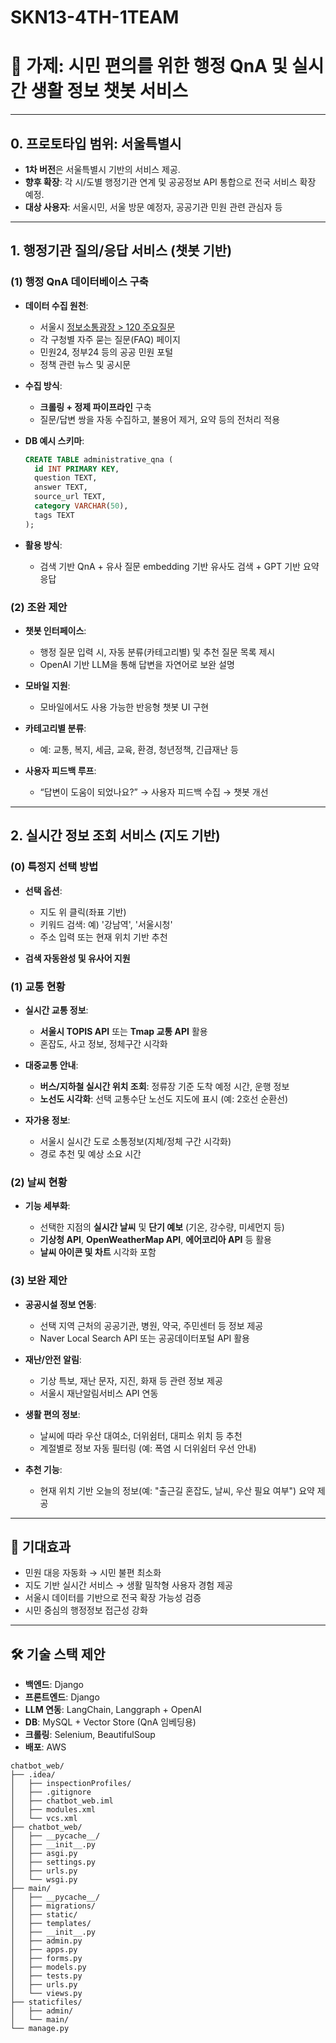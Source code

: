 # SKN13-4TH-1TEAM

# 📌 가제: **시민 편의를 위한 행정 QnA 및 실시간 생활 정보 챗봇 서비스**

---

## 0. 프로토타입 범위: **서울특별시**

* **1차 버전**은 서울특별시 기반의 서비스 제공.
* **향후 확장**: 각 시/도별 행정기관 연계 및 공공정보 API 통합으로 전국 서비스 확장 예정.
* **대상 사용자**: 서울시민, 서울 방문 예정자, 공공기관 민원 관련 관심자 등

---

## 1. 행정기관 질의/응답 서비스 (챗봇 기반)

### (1) 행정 QnA 데이터베이스 구축

* **데이터 수집 원천**:

  * 서울시 [정보소통광장 > 120 주요질문](https://opengov.seoul.go.kr/civilappeal/list)
  * 각 구청별 자주 묻는 질문(FAQ) 페이지
  * 민원24, 정부24 등의 공공 민원 포털
  * 정책 관련 뉴스 및 공시문

* **수집 방식**:

  * **크롤링 + 정제 파이프라인** 구축
  * 질문/답변 쌍을 자동 수집하고, 불용어 제거, 요약 등의 전처리 적용

* **DB 예시 스키마**:

  ```sql
  CREATE TABLE administrative_qna (
    id INT PRIMARY KEY,
    question TEXT,
    answer TEXT,
    source_url TEXT,
    category VARCHAR(50),
    tags TEXT
  );
  ```

* **활용 방식**:

  * 검색 기반 QnA + 유사 질문 embedding 기반 유사도 검색 + GPT 기반 요약 응답

### (2) 조완 제안

* **챗봇 인터페이스**:

  * 행정 질문 입력 시, 자동 분류(카테고리별) 및 추천 질문 목록 제시
  * OpenAI 기반 LLM을 통해 답변을 자연어로 보완 설명
* **모바일 지원**:

  * 모바일에서도 사용 가능한 반응형 챗봇 UI 구현
* **카테고리별 분류**:

  * 예: 교통, 복지, 세금, 교육, 환경, 청년정책, 긴급재난 등
* **사용자 피드백 루프**:

  * “답변이 도움이 되었나요?” → 사용자 피드백 수집 → 챗봇 개선

---

## 2. 실시간 정보 조회 서비스 (지도 기반)

### (0) 특정지 선택 방법

* **선택 옵션**:

  * 지도 위 클릭(좌표 기반)
  * 키워드 검색: 예) '강남역', '서울시청'
  * 주소 입력 또는 현재 위치 기반 추천
* **검색 자동완성 및 유사어 지원**

### (1) 교통 현황

* **실시간 교통 정보**:

  * **서울시 TOPIS API** 또는 **Tmap 교통 API** 활용
  * 혼잡도, 사고 정보, 정체구간 시각화

* **대중교통 안내**:

  * **버스/지하철 실시간 위치 조회**: 정류장 기준 도착 예정 시간, 운행 정보
  * **노선도 시각화**: 선택 교통수단 노선도 지도에 표시 (예: 2호선 순환선)

* **자가용 정보**:

  * 서울시 실시간 도로 소통정보(지체/정체 구간 시각화)
  * 경로 추천 및 예상 소요 시간

### (2) 날씨 현황

* **기능 세부화**:

  * 선택한 지점의 **실시간 날씨** 및 **단기 예보** (기온, 강수량, 미세먼지 등)
  * **기상청 API**, **OpenWeatherMap API**, **에어코리아 API** 등 활용
  * **날씨 아이콘 및 차트** 시각화 포함

### (3) 보완 제안

* **공공시설 정보 연동**:

  * 선택 지역 근처의 공공기관, 병원, 약국, 주민센터 등 정보 제공
  * Naver Local Search API 또는 공공데이터포털 API 활용

* **재난/안전 알림**:

  * 기상 특보, 재난 문자, 지진, 화재 등 관련 정보 제공
  * 서울시 재난알림서비스 API 연동

* **생활 편의 정보**:

  * 날씨에 따라 우산 대여소, 더위쉼터, 대피소 위치 등 추천
  * 계절별로 정보 자동 필터링 (예: 폭염 시 더위쉼터 우선 안내)

* **추천 기능**:

  * 현재 위치 기반 오늘의 정보(예: "출근길 혼잡도, 날씨, 우산 필요 여부") 요약 제공

---

## 🎯 기대효과

* 민원 대응 자동화 → 시민 불편 최소화
* 지도 기반 실시간 서비스 → 생활 밀착형 사용자 경험 제공
* 서울시 데이터를 기반으로 전국 확장 가능성 검증
* 시민 중심의 행정정보 접근성 강화

---

## 🛠️ 기술 스택 제안

* **백엔드**: Django
* **프론트엔드**: Django
* **LLM 연동**: LangChain, Langgraph + OpenAI
* **DB**: MySQL + Vector Store (QnA 임베딩용)
* **크롤링**: Selenium, BeautifulSoup
* **배포**: AWS


```
chatbot_web/
├── .idea/
│   ├── inspectionProfiles/
│   ├── .gitignore
│   ├── chatbot_web.iml
│   ├── modules.xml
│   └── vcs.xml
├── chatbot_web/
│   ├── __pycache__/
│   ├── __init__.py
│   ├── asgi.py
│   ├── settings.py
│   ├── urls.py
│   └── wsgi.py
├── main/
│   ├── __pycache__/
│   ├── migrations/
│   ├── static/
│   ├── templates/
│   ├── __init__.py
│   ├── admin.py
│   ├── apps.py
│   ├── forms.py
│   ├── models.py
│   ├── tests.py
│   ├── urls.py
│   └── views.py
├── staticfiles/
│   ├── admin/
│   └── main/
└── manage.py
```
